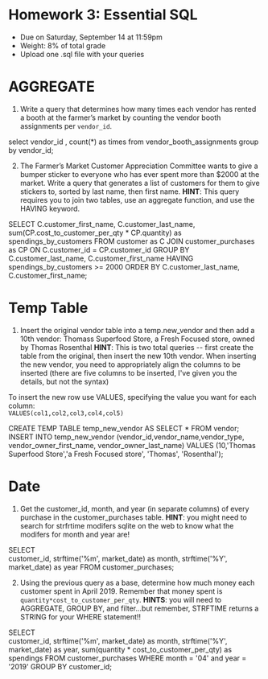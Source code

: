 # Homework 3: Essential SQL

-  	Due on Saturday, September 14 at 11:59pm
-  	Weight: 8% of total grade
-  	Upload one .sql file with your queries

# AGGREGATE
1. Write a query that determines how many times each vendor has rented a booth at the farmer’s market by counting the vendor booth assignments per `vendor_id`.

select vendor_id , count(*)  as times from vendor_booth_assignments group by vendor_id;

2. The Farmer’s Market Customer Appreciation Committee wants to give a bumper sticker to everyone who has ever spent more than $2000 at the market. Write a query that generates a list of customers for them to give stickers to, sorted by last name, then first name. 
**HINT**: This query requires you to join two tables, use an aggregate function, and use the HAVING keyword.

SELECT 
C.customer_first_name, 
C.customer_last_name, 
sum(CP.cost_to_customer_per_qty * CP.quantity) as spendings_by_customers 
FROM customer as C
JOIN customer_purchases as CP ON C.customer_id = CP.customer_id
GROUP BY C.customer_last_name, C.customer_first_name
HAVING spendings_by_customers >= 2000
ORDER BY C.customer_last_name, C.customer_first_name;

# Temp Table
1. Insert the original vendor table into a temp.new_vendor and then add a 10th vendor: Thomass Superfood Store, a Fresh Focused store, owned by Thomas Rosenthal
**HINT**: This is two total queries -- first create the table from the original, then insert the new 10th vendor. When inserting the new vendor, you need to appropriately align the columns to be inserted (there are five columns to be inserted, I've given you the details, but not the syntax)

To insert the new row use VALUES, specifying the value you want for each column:  
`VALUES(col1,col2,col3,col4,col5)`

CREATE TEMP TABLE temp_new_vendor AS SELECT * FROM vendor;
INSERT INTO temp_new_vendor (vendor_id,vendor_name,vendor_type, vendor_owner_first_name, vendor_owner_last_name) VALUES 
 (10,'Thomas Superfood Store','a Fresh Focused store', 'Thomas', 'Rosenthal');

# Date
1. Get the customer_id, month, and year (in separate columns) of every purchase in the customer_purchases table.
**HINT**: you might need to search for strfrtime modifers sqlite on the web to know what the modifers for month and year are!

SELECT  
customer_id, 
strftime('%m', market_date) as month, 
strftime('%Y', market_date) as year
FROM customer_purchases;

2. Using the previous query as a base, determine how much money each customer spent in April 2019. Remember that money spent is `quantity*cost_to_customer_per_qty`.
**HINTS**: you will need to AGGREGATE, GROUP BY, and filter...but remember, STRFTIME returns a STRING for your WHERE statement!!

SELECT  
customer_id, 
strftime('%m', market_date) as month, 
strftime('%Y', market_date) as year,
sum(quantity * cost_to_customer_per_qty) as spendings 
FROM customer_purchases
WHERE month = '04' and year = '2019'
GROUP BY customer_id;

